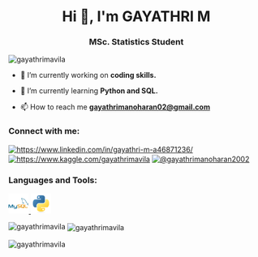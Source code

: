 <h1 align="center">Hi 👋, I'm GAYATHRI M</h1>
<h3 align="center">MSc. Statistics Student</h3>

<p align="left"> <img src="https://komarev.com/ghpvc/?username=gayathrimavila&label=Profile%20views&color=0e75b6&style=flat" alt="gayathrimavila" /> </p>

- 🔭 I’m currently working on **coding skills.**

- 🌱 I’m currently learning **Python and SQL.**

- 📫 How to reach me **gayathrimanoharan02@gmail.com**

<h3 align="left">Connect with me:</h3>
<p align="left">
<a href="https://linkedin.com/in/https://www.linkedin.com/in/gayathri-m-a46871236/" target="blank"><img align="center" src="https://raw.githubusercontent.com/rahuldkjain/github-profile-readme-generator/master/src/images/icons/Social/linked-in-alt.svg" alt="https://www.linkedin.com/in/gayathri-m-a46871236/" height="30" width="40" /></a>
<a href="https://kaggle.com/https://www.kaggle.com/gayathrimavila" target="blank"><img align="center" src="https://raw.githubusercontent.com/rahuldkjain/github-profile-readme-generator/master/src/images/icons/Social/kaggle.svg" alt="https://www.kaggle.com/gayathrimavila" height="30" width="40" /></a>
<a href="https://medium.com/@gayathrimanoharan2002" target="blank"><img align="center" src="https://raw.githubusercontent.com/rahuldkjain/github-profile-readme-generator/master/src/images/icons/Social/medium.svg" alt="@gayathrimanoharan2002" height="30" width="40" /></a>
</p>

<h3 align="left">Languages and Tools:</h3>
<p align="left"> <a href="https://www.mysql.com/" target="_blank" rel="noreferrer"> <img src="https://raw.githubusercontent.com/devicons/devicon/master/icons/mysql/mysql-original-wordmark.svg" alt="mysql" width="40" height="40"/> </a> <a href="https://www.python.org" target="_blank" rel="noreferrer"> <img src="https://raw.githubusercontent.com/devicons/devicon/master/icons/python/python-original.svg" alt="python" width="40" height="40"/> </a> </p>

<p><img align="left" src="https://github-readme-stats.vercel.app/api/top-langs?username=gayathrimavila&show_icons=true&locale=en&layout=compact" alt="gayathrimavila" /></p>

<p>&nbsp;<img align="center" src="https://github-readme-stats.vercel.app/api?username=gayathrimavila&show_icons=true&locale=en" alt="gayathrimavila" /></p>

<p><img align="center" src="https://github-readme-streak-stats.herokuapp.com/?user=gayathrimavila&" alt="gayathrimavila" /></p>
